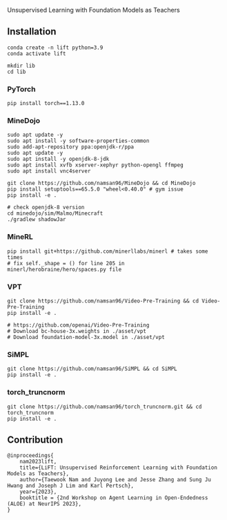 Unsupervised Learning with Foundation Models as Teachers

## Installation

```
conda create -n lift python=3.9
conda activate lift
```

```
mkdir lib
cd lib
```

### PyTorch
```
pip install torch==1.13.0
```

### MineDojo
```
sudo apt update -y 
sudo apt install -y software-properties-common
sudo add-apt-repository ppa:openjdk-r/ppa
sudo apt update -y
sudo apt install -y openjdk-8-jdk
sudo apt install xvfb xserver-xephyr python-opengl ffmpeg
sudo apt install vnc4server
```

```
git clone https://github.com/namsan96/MineDojo && cd MineDojo
pip install setuptools==65.5.0 "wheel<0.40.0" # gym issue
pip install -e .
```

```
# check openjdk-8 version
cd minedojo/sim/Malmo/Minecraft
./gradlew shadowJar
```

### MineRL
```
pip install git+https://github.com/minerllabs/minerl # takes some times
# fix self._shape = () for line 205 in minerl/herobraine/hero/spaces.py file 
```

### VPT
```
git clone https://github.com/namsan96/Video-Pre-Training && cd Video-Pre-Training
pip install -e .
```

```
# https://github.com/openai/Video-Pre-Training
# Download bc-house-3x.weights in ./asset/vpt
# Download foundation-model-3x.model in ./asset/vpt
```

### SiMPL
```
git clone https://github.com/namsan96/SiMPL && cd SiMPL
pip install -e .
```

### torch_truncnorm
```
git clone https://github.com/namsan96/torch_truncnorm.git && cd torch_truncnorm
pip install -e .
```

## Contribution
```
@inproceedings{
    nam2023lift,
    title={LiFT: Unsupervised Reinforcement Learning with Foundation Models as Teachers},
    author={Taewook Nam and Juyong Lee and Jesse Zhang and Sung Ju Hwang and Joseph J Lim and Karl Pertsch},
    year={2023},
    booktitle = {2nd Workshop on Agent Learning in Open-Endedness (ALOE) at NeurIPS 2023},
}
```
